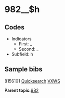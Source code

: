 # 982\_\_$h

## Codes

-   Indicators
    -   First: \_
    -   Second: \_
-   Subfield: h

## Sample bibs

8156101 [Quicksearch](https://search.library.yale.edu/catalog/8156101) [VXWS](http://prodorbis.library.yale.edu:7014/vxws/GetHoldingsService?bibId=8156101)

**Parent topic:**[982](../../tags/982/982.md)

